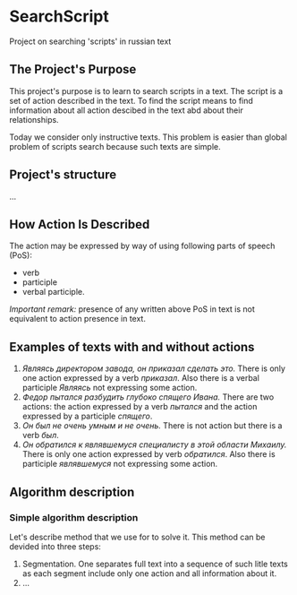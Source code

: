 # SearchScript
Project on searching 'scripts' in russian text

## The Project's Purpose

This project's purpose is to learn to search scripts in a text. The script is a set of action described in the text. To find the script means to find information about all action descibed in the text abd about their relationships.

Today we consider only instructive texts. This problem is easier than global problem of scripts search because such texts are simple.

## Project's structure

...


## How Action Is Described

The action may be expressed by way of using following parts of speech (PoS):

* verb
* participle
* verbal participle.

*Important remark:* presence of any written above PoS in text is not equivalent to action presence in text.

## Examples of texts with and without actions
 
1. *Являясь директором завода, он приказал сделать это.* There is only one action expressed by a verb *приказал*. Also there is a verbal participle *Являясь* not expressing some action.
2. *Федор пытался разбудить глубоко спящего Ивана.* There are two actions: the action expressed by a verb *пытался* and the action expressed by a participle *спящего*.
3. *Он был не очень умным и не очень.* There is not action but there is a verb *был*.
4. *Он обратился к являвшемуся специалисту в этой области Михаилу.* There is only one action expressed by verb *обратился*. Also there is participle *являвшемуся* not expressing some action.

## Algorithm description

### Simple algorithm description

Let's describe method that we use for to solve it. This method can be devided into three steps:

1. Segmentation. One separates    full text into a sequence of such litle texts as each segment include only one action and all information about it.
2. ...
